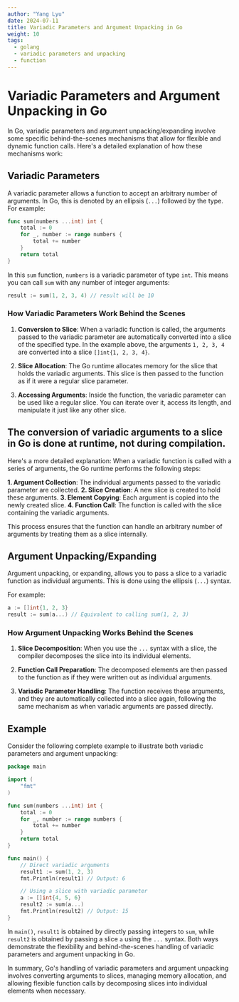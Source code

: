```yaml
---
author: "Yang Lyu"
date: 2024-07-11
title: Variadic Parameters and Argument Unpacking in Go
weight: 10
tags:
  - golang
  - variadic parameters and unpacking
  - function
---
```

# Variadic Parameters and Argument Unpacking in Go

In Go, variadic parameters and argument unpacking/expanding involve some specific behind-the-scenes mechanisms that allow for flexible and dynamic function calls. Here's a detailed explanation of how these mechanisms work:

## Variadic Parameters

A variadic parameter allows a function to accept an arbitrary number of arguments. In Go, this is denoted by an ellipsis (`...`) followed by the type. For example:

```go
func sum(numbers ...int) int {
    total := 0
    for _, number := range numbers {
        total += number
    }
    return total
}
```

In this `sum` function, `numbers` is a variadic parameter of type `int`. This means you can call `sum` with any number of integer arguments:

```go
result := sum(1, 2, 3, 4) // result will be 10
```

### How Variadic Parameters Work Behind the Scenes

1. **Conversion to Slice**: When a variadic function is called, the arguments passed to the variadic parameter are automatically converted into a slice of the specified type. In the example above, the arguments `1, 2, 3, 4` are converted into a slice `[]int{1, 2, 3, 4}`.

2. **Slice Allocation**: The Go runtime allocates memory for the slice that holds the variadic arguments. This slice is then passed to the function as if it were a regular slice parameter.

3. **Accessing Arguments**: Inside the function, the variadic parameter can be used like a regular slice. You can iterate over it, access its length, and manipulate it just like any other slice.

## The conversion of variadic arguments to a slice in Go is done at runtime, not during compilation. 
Here's a more detailed explanation:
When a variadic function is called with a series of arguments, the Go runtime performs the following steps:

**1. Argument Collection**: The individual arguments passed to the variadic parameter are collected.
**2. Slice Creation**: A new slice is created to hold these arguments.
**3. Element Copying**: Each argument is copied into the newly created slice.
**4. Function Call**: The function is called with the slice containing the variadic arguments.

This process ensures that the function can handle an arbitrary number of arguments by treating them as a slice internally.

## Argument Unpacking/Expanding

Argument unpacking, or expanding, allows you to pass a slice to a variadic function as individual arguments. This is done using the ellipsis (`...`) syntax.

For example:

```go
a := []int{1, 2, 3}
result := sum(a...) // Equivalent to calling sum(1, 2, 3)
```

### How Argument Unpacking Works Behind the Scenes

1. **Slice Decomposition**: When you use the `...` syntax with a slice, the compiler decomposes the slice into its individual elements.

2. **Function Call Preparation**: The decomposed elements are then passed to the function as if they were written out as individual arguments.

3. **Variadic Parameter Handling**: The function receives these arguments, and they are automatically collected into a slice again, following the same mechanism as when variadic arguments are passed directly.

## Example

Consider the following complete example to illustrate both variadic parameters and argument unpacking:

```go
package main

import (
    "fmt"
)

func sum(numbers ...int) int {
    total := 0
    for _, number := range numbers {
        total += number
    }
    return total
}

func main() {
    // Direct variadic arguments
    result1 := sum(1, 2, 3)
    fmt.Println(result1) // Output: 6

    // Using a slice with variadic parameter
    a := []int{4, 5, 6}
    result2 := sum(a...)
    fmt.Println(result2) // Output: 15
}
```

In `main()`, `result1` is obtained by directly passing integers to `sum`, while `result2` is obtained by passing a slice `a` using the `...` syntax. Both ways demonstrate the flexibility and behind-the-scenes handling of variadic parameters and argument unpacking in Go.

In summary, Go's handling of variadic parameters and argument unpacking involves converting arguments to slices, managing memory allocation, and allowing flexible function calls by decomposing slices into individual elements when necessary.
